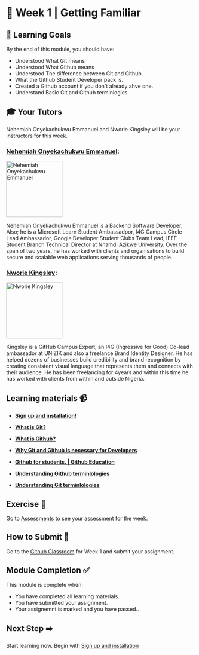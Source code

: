 # :pushpin: Week 1 | Getting Familiar

## 🥅 Learning Goals

By the end of this module, you should have:
-   Understood What Git means
-   Understood What Github means
-   Understood The difference between Git and Github
-   What the Github Student Developer pack is.
-   Created a Github account if you don't already ahve one.
-   Understand Basic Git and Github terminlogies

## :mortar_board: Your Tutors 

Nehemiah Onyekachukwu Emmanuel and Nworie Kingsley will be your instructors for this week.


### [Nehemiah Onyekachukwu Emmanuel](https://github.com/devgenix):  
<img src="https://avatars.githubusercontent.com/u/56418363?v=4" title="Nehemiah Onyekachukwu Emmanuel" width="150"></img>

Nehemiah Onyekachukwu Emmanuel is a Backend Software Developer. Also; he is a Microsoft Learn Student Ambassadpor, I4G Campus Circle Lead Ambassador, Google Developer Student Clubs Team Lead, IEEE Student Branch Technical Director at Nnamdi Azikwe University. Over the span of two years, he has worked with clients and organisations to build secure and scalable web applications serving thousands of people.

### [Nworie Kingsley](https://github.com/nworiekingslee):  
<img src="https://user-images.githubusercontent.com/55883854/153741632-f3ec9538-fdba-4737-ab1e-d95106986d1c.jpg" href="https://github.com/nworiekingslee" title="Nworie Kingsley" width="150"></img>

Kingsley is a GitHub Campus Expert, an I4G (Ingressive for Good) Co-lead ambassador at UNIZIK and also a freelance Brand Identity Designer. He has helped dozens of businesses build credibility and brand recognition by creating consistent visual language that represents them and connects with their audience. He has been freelancing for 4years and within this time he has worked with clients from within and outside Nigeria.

## Learning materials 📹

-  **[Sign up and installation!](./1_Sign_up_and_installation.md)**

-  **[What is Git?](./2_what_is_git.md)**

-  **[What is Github?](./3_what_is_github.md)**

-  **[Why Git and Github is necessary for Developers](./4_Why_Git_and_Github_is_necessary_for_Developers.md)**

-  **[Github for students. | Github Education](./5_Github_for_students.md)**

-  **[Understanding Github terminlologies](./6_Understanding_Github_terminlologies.md)**
  
-  **[Understanding Git terminlologies](./7_Understanding_Git_terminlologies.md)**

## Exercise 📝

Go to [Assessments](./assessment.md) to see your assessment for the week.

## How to Submit :paperclip:

Go to the [Github Classroom](https://classroom.github.com/a/QNqx1v7q) for Week 1 and submit your assignment.


## Module Completion ✅

This module is complete when:
-   You have completed all learning materials.
-   You have submitted your assignment.
-   Your assignemnt is marked and you have passed..

## Next Step ➡️

Start learning now. Begin with [Sign up and installation](./1_Sign_up_and_installation.md)
